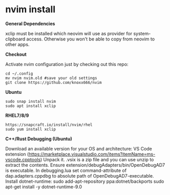nvim install
==

**General Dependencies**

xclip must be installed which neovim will use as provider for system-clipboard access.
Otherwise you won't be able to copy from neovim to other apps.

**Checkout**

Activate nvim configuration just by checking out this repo:
    
    cd ~/.config
    mv nvim nvim.old #save your old settings
    git clone https://github.com/knoxx666/nvim
    
**Ubuntu**
    
    sudo snap install nvim
    sudo apt install xclip

**RHEL7/8/9**
    
    https://snapcraft.io/install/nvim/rhel
    sudo yum install xclip
    
**C++/Rust Debugging (Ubuntu)**

   Download an available version for your OS and architecture: VS Code extension (https://marketplace.visualstudio.com/items?itemName=ms-vscode.cpptools)
   Unpack it. .vsix is a zip file and you can use unzip to extract the contents.
   Ensure extension/debugAdapters/bin/OpenDebugAD7 is executable. 
   In debugging.lua set command-attribute of dap.adapters.cppdbg to absolute path of OpenDebugAD7-executable.
   Install dotnet-runtime:
   sudo add-apt-repository ppa:dotnet/backports
   sudo apt-get install -y dotnet-runtime-9.0
